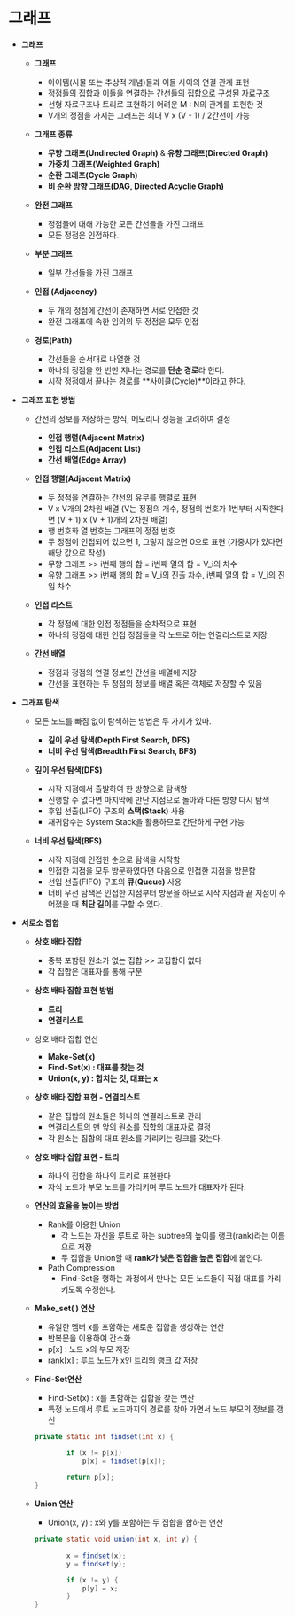 # 그래프

- **그래프**
    - **그래프**
        - 아이템(사물 또는 추상적 개념)들과 이들 사이의 연결 관계 표현
        - 정점들의 집합과 이들을 연결하는 간선들의 집합으로 구성된 자료구조
        - 선형 자료구조나 트리로 표현하기 어려운 M : N의 관계를 표현한 것
        - V개의 정점을 가지는 그래프는 최대 V x (V - 1) / 2간선이 가능
    
    - **그래프 종류**
        - **무향 그래프(Undirected Graph)** & **유향 그래프(Directed Graph)**
        - **가중치 그래프(Weighted Graph)**
        - **순환 그래프(Cycle Graph)**
        - **비 순환 방향 그래프(DAG, Directed Acyclie Graph)**
    
    - **완전 그래프**
        - 정점들에 대해 가능한 모든 간선들을 가진 그래프
        - 모든 정점은 인접하다.
    
    - **부분 그래프**
        - 일부 간선들을 가진 그래프
    
    - **인접 (Adjacency)**
        - 두 개의 정점에 간선이 존재하면 서로 인접한 것
        - 완전 그래프에 속한 임의의 두 정점은 모두 인접
    
    - **경로(Path)**
        - 간선들을 순서대로 나열한 것
        - 하나의 정점을 한 번만 지나는 경로를 **단순 경로**라 한다.
        - 시작 정점에서 끝나는 경로를 **사이클(Cycle)**이라고 한다.
- **그래프 표현 방법**
    - 간선의 정보를 저장하는 방식, 메모리나 성능을 고려하여 결정
        - **인접 행렬(Adjacent Matrix)**
        - **인접 리스트(Adjacent List)**
        - **간선 배열(Edge Array)**
    
    - **인접 행렬(Adjacent Matrix)**
        - 두 정점을 연결하는 간선의 유무를 행렬로 표현
        - V x V개의 2차원 배열 (V는 정점의 개수, 정점의 번호가 1번부터 시작한다면 
        (V + 1) x (V + 1)개의 2차원 배열)
        - 행 번호화 열 번호는 그래프의 정점 번호
        - 두 정점이 인접되어 있으면 1, 그렇지 않으면 0으로 표현 (가중치가 있다면 해당 값으로 작성)
        - 무향 그래프 >> i번째 행의 합 = i번째 열의 합 = V_i의 차수
        - 유향 그래프 >> i번째 행의 합 = V_i의 진출 차수, i번째 열의 합 = V_i의 진입 차수
    
    - **인접 리스트**
        - 각 정점에 대한 인접 정점들을 순차적으로 표현
        - 하나의 정점에 대한 인접 정점들을 각 노드로 하는 연결리스트로 저장
    
    - **간선 배열**
        - 정점과 정점의 연결 정보인 간선을 배열에 저장
        - 간선을 표현하는 두 정점의 정보를 배열 혹은 객체로 저장할 수 있음
    
- **그래프 탐색**
    - 모든 노드를 빠짐 없이 탐색하는 방법은 두 가지가 있따.
        - **깊이 우선 탐색(Depth First Search, DFS)**
        - **너비 우선 탐색(Breadth First Search, BFS)**
    
    - **깊이 우선 탐색(DFS)**
        - 시작 지점에서 출발하여 한 방향으로 탐색함
        - 진행할 수 없다면 마지막에 만난 지점으로 돌아와 다른 방향 다시 탐색
        - 후입 선출(LIFO) 구조의 **스택(Stack)** 사용
        - 재귀함수는 System Stack을 활용하므로 간단하게 구현 가능
    
    - **너비 우선 탐색(BFS)**
        - 시작 지점에 인접한 순으로 탐색을 시작함
        - 인접한 지점을 모두 방문하였다면 다음으로 인접한 지점을 방문함
        - 선입 선출(FIFO) 구조의 **큐(Queue)** 사용
        - 너비 우선 탐색은 인접한 지점부터 방문을 하므로 시작 지점과 끝 지점이 주어졌을 때 **최단 길이**를 구할 수 있다.
- **서로소 집합**
    - **상호 배타 집합**
        - 중복 포함된 원소가 없는 집합 >> 교집합이 없다
        - 각 집합은 대표자를 통해 구분
    
    - **상호 배타 집합 표현 방법**
        - **트리**
        - **연결리스트**
    
    - 상호 배타 집합 연산
        - **Make-Set(x)**
        - **Find-Set(x) : 대표를 찾는 것**
        - **Union(x, y) : 합치는 것, 대표는 x**
    
    - **상호 배타 집합 표현 - 연결리스트**
        - 같은 집합의 원소들은 하나의 연결리스트로 관리
        - 연결리스트의 맨 앞의 원소를 집합의 대표자로 결정
        - 각 원소는 집합의 대표 원소를 가리키는 링크를 갖는다.
    
    - **상호 배타 집합 표현 - 트리**
        - 하나의 집합을 하나의 트리로 표현한다
        - 자식 노드가 부모 노드를 가리키며 루트 노드가 대표자가 된다.
    
    - **연산의 효율을 높이는 방법**
        - Rank를 이용한 Union
            - 각 노드는 자신을 루트로 하는 subtree의 높이를 랭크(rank)라는 이름으로 저장
            - 두 집합을 Union할 때 **rank가 낮은 집합을 높은 집합**에 붙인다.
        - Path Compression
            - Find-Set을 행하는 과정에서 만나는 모든 노드들이 직접 대표를 가리키도록 
            수정한다.
    
    - **Make_set( ) 연산**
        - 유일한 멤버 x를 포함하는 새로운 집합을 생성하는 연산
        - 반복문을 이용하여 간소화
        - p[x] : 노드 x의 부모 저장
        - rank[x] : 루트 노드가 x인 트리의 랭크 값 저장
    
    - **Find-Set연산**
        - Find-Set(x) : x를 포함하는 집합을 찾는 연산
        - 특정 노드에서 루트 노드까지의 경로를 찾아 가면서 노드 부모의 정보를 갱신
        
        ```java
        private static int findset(int x) {		
        
        		if (x != p[x]) 
        			p[x] = findset(p[x]);
        			
        		return p[x];
        }
        ```
        
    
    - **Union 연산**
        - Union(x, y) : x와 y를 포함하는 두 집합을 합하는 연산
        
        ```java
        private static void union(int x, int y) {
        		
        		x = findset(x);
        		y = findset(y);
        
        		if (x != y) {
        			p[y] = x;
        		}
        }
        ```
